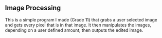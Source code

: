 Image Processing
-------------------------------------------------------------------------

This is a simple program I made (Grade 11) that grabs a user selected image and gets
every pixel that is in that image. It then manipulates the images, depending on a user
defined amount, then outputs the edited image.